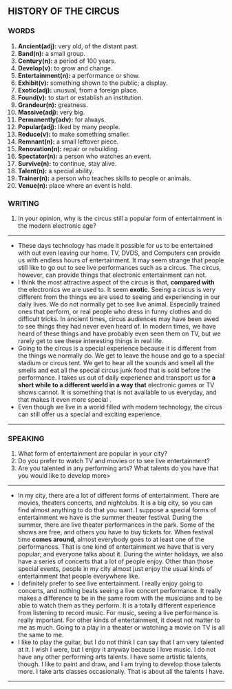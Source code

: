 ## HISTORY OF THE CIRCUS

### WORDS
1. **Ancient(adj):** very old, of the distant past. 
2. **Band(n):** a small group.
3. **Century(n):** a period of 100 years.
4. **Develop(v):** to grow and change.
5. **Entertainment(n):** a performance or show.
6. **Exhibit(v):** something shown to the public; a display.
7. **Exotic(adj):** unusual, from a foreign place.
8. **Found(v):** to start or establish an institution.
9. **Grandeur(n):** greatness. 
10. **Massive(adj):** very big.
11. **Permanently(adv):** for always.
12. **Popular(adj):** liked by many people.
13. **Reduce(v):** to make something smaller.
14. **Remnant(n):** a small leftover piece.
15. **Renovation(n):** repair or rebuilding.
16. **Spectator(n):** a person who watches an event.
17. **Survive(n):** to continue, stay alive.
18. **Talent(n):** a special ability.
19. **Trainer(n):** a person who teaches skills to people or animals.
20. **Venue(n):** place where an event is held. 

### WRITING

1. In your opinion, why is the circus still a popular form of entertainment in the modern electronic age?

---

* These days technology has made it possible for us to be entertained with out even leaving our home. TV, DVDS, and Computers can provide us with endless hours of entertainment. It may seem strange that people still like to go out to see live performances such as a circus. The circus, however, can provide things that electronic entertainment can not.
* I think the most attractive aspect of the circus is that, **compared with** the electronics we are used to. It seem **exotic**. Seeing a circus is very different from the things we are used to seeing and experiencing in our daily lives. We do not normally get to see live animal. Especially trained ones that perform, or real people who dress in funny clothes and do difficult tricks. In ancient times, circus audiences may have been awed to see things they had never even heard of. In modern times, we have heard of these things and have probably even seen them on TV, but we rarely get to see these interesting things in real life.
* Going to the circus is a special experience because it is different from the things we normally do. We get to leave the house and go to a special stadium or circus tent. We get to hear all the sounds and smell all the smells and eat all the special circus junk food that is sold before the performance. I takes us out of daily experience and transport us for **a short while to a different world in a way that** electronic games or TV shows cannot. It is something that is not available to us everyday, and that makes it even more special .
* Even though we live in a world filled with modern technology, the circus can still offer us a special and exciting experience.

---

### SPEAKING

1. What form of entertainment are popular in your city?
2. Do you prefer to watch TV and movies or to see live entertainment?
3. Are you talented in any performing arts? What talents do you have that you would like to develop more>

---

* In my city, there are a lot of different forms of entertainment. There are movies, theaters concerts, and nightclubs. It is a big city, so you can find almost anything to do that you want. I suppose a special forms of entertainment we have is the summer theater festival. During the summer, there are live theater performances in the park. Some of the shows are free, and others you have to buy tickets for. When festival time **comes around**, almost everybody goes to at least one of the performances. That is one kind of entertainment we have that is very popular; and everyone talks about it. During the winter holidays, we also have a series of concerts that a lot of people enjoy. Other than those special events, people in my city almost just enjoy the usual kinds of entertainment that people everywhere like.
* I definitely prefer to see live entertainment. I really enjoy going to concerts, and nothing beats seeing a live concert performance. It really makes a difference to be in the same room with the musicians and to be able to watch them as they perform. It is a totally different experience from listening to record music. For music, seeing a live performance is really important. For other kinds of entertainment, it doest not matter to me as much. Going to a play in a theater or watching a movie on TV is all the same to me.
* I like to play the guitar, but I do not think I can say that I am very talented at it. I wish I were, but I enjoy it anyway because I love music. I do not have any other performing arts talents. I have some artistic talents, though. I like to paint and draw, and I am trying to develop those talents more. I take arts classes occasionally. That is about all the talents I have.

---
